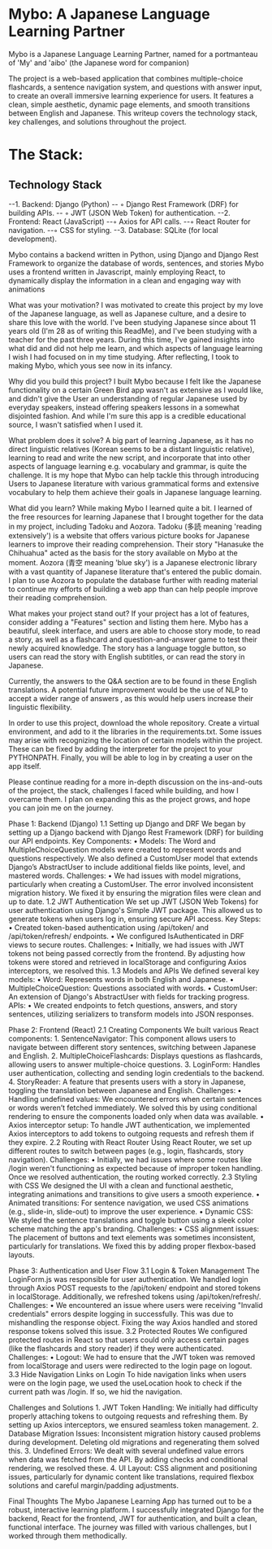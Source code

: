 <h1>Mybo: A Japanese Language Learning Partner</h1>

Mybo is a Japanese Language Learning Partner, named for a portmanteau of 'My' and 'aibo' (the Japanese word for companion)

The project is a web-based application that combines multiple-choice flashcards, a sentence navigation system, and questions with answer input, to create an overall immersive learning experience for users. It features a clean, simple aesthetic, dynamic page elements, and smooth transitions between English and Japanese. This writeup covers the technology stack, key challenges, and solutions throughout the project.

<h1>The Stack:</h1>
<h2>Technology Stack</h2>


--1. Backend: Django (Python)
       -- ◦ Django Rest Framework (DRF) for building APIs.
       -- ◦ JWT (JSON Web Token) for authentication.
--2. Frontend: React (JavaScript)
        --◦ Axios for API calls.
        --◦ React Router for navigation.
        --◦ CSS for styling.
--3. Database: SQLite (for local development).

   
Mybo contains a backend written in Python, using Django and Django Rest Framework to organize the database of words, sentences, and stories
Mybo uses a frontend written in Javascript, mainly employing React, to dynamically display the information in a clean and engaging way with animations

What was your motivation?
I was motivated to create this project by my love of the Japanese language, as well as Japanese culture, and a desire to share this love with the world. I've been studying Japanese since about 11 years old (I'm 28 as of writing this ReadMe), and I've been studying with a teacher for the past three years. During this time, I've gained insights into what did and did not help me learn, and which aspects of language learning I wish I had focused on in my time studying. After reflecting, I took to making Mybo, which yous see now in its infancy. 

Why did you build this project?
I built Mybo because I felt like the Japanese functionality on a certain Green Bird app wasn't as extensive as I would like, and didn't give the User an understanding of regular Japanese used by everyday speakers, instead offering speakers lessons in a somewhat disjointed fashion. And while I'm sure this app is a credible educational source, I wasn't satisfied when I used it. 

What problem does it solve?
A big part of learning Japanese, as it has no direct linguistic relatives (Korean seems to be a distant linguistic relative), learning to read and write the new script, and incorporate that into other aspects of language learning e.g. vocabulary and grammar, is quite the challenge. It is my hope that Mybo can help tackle this through introducing Users to Japanese literature with various grammatical forms and extensive vocabulary to help them achieve their goals in Japanese language learning. 

What did you learn?
While making Mybo I learned quite a bit. I learned of the free resources for learning Japanese that I brought together for the data in my project, including Tadoku and Aozora. Tadoku (多読 meaning 'reading extensively') is a website that offers various picture books for Japanese learners to improve their reading comprehension. Their story "Hanasuke the Chihuahua" acted as the basis for the story available on Mybo at the moment. 
Aozora (青空 meaning 'blue sky') is a Japanese electronic library with a vast quantity of Japanese literature that's entered the public domain. I plan to use Aozora to populate the database further with reading material to continue my efforts of building a web app than can help people improve their reading comprehension. 

What makes your project stand out? If your project has a lot of features, consider adding a "Features" section and listing them here.
Mybo has a beautiful, sleek interface, and users are able to choose story mode, to read a story, as well as a flashcard and question-and-answer game to test their newly acquired knowledge. The story has a language toggle button, so users can read the story with English subtitles, or can read the story in Japanese.

Currently, the answers to the Q&A section are to be found in these English translations. A potential future improvement would be the use of NLP to accept a wider range of answers
, as this would help users increase their linguistic flexibility. 

In order to use this project, download the whole repository. Create a virtual environment, and add to it the libraries in the requirements.txt. Some issues may arise with recognizing the location of certain models within the project. These can be fixed by adding the interpreter for the project to your PYTHONPATH. Finally, you will be able to log in by creating a user on the app itself. 

Please continue reading for a more in-depth discussion on the ins-and-outs of the project, the stack, challenges I faced while building, and how I overcame them. I plan on expanding this as the project grows, and hope you can join me on the journey. 

Phase 1: Backend (Django)
1.1 Setting up Django and DRF
We began by setting up a Django backend with Django Rest Framework (DRF) for building our API endpoints.
Key Components:
    • Models: The Word and MultipleChoiceQuestion models were created to represent words and questions respectively. We also defined a CustomUser model that extends Django’s AbstractUser to include additional fields like points, level, and mastered words.
Challenges:
    • We had issues with model migrations, particularly when creating a CustomUser. The error involved inconsistent migration history. We fixed it by ensuring the migration files were clean and up to date.
1.2 JWT Authentication
We set up JWT (JSON Web Tokens) for user authentication using Django's Simple JWT package. This allowed us to generate tokens when users log in, ensuring secure API access.
Key Steps:
    • Created token-based authentication using /api/token/ and /api/token/refresh/ endpoints.
    • We configured IsAuthenticated in DRF views to secure routes.
Challenges:
    • Initially, we had issues with JWT tokens not being passed correctly from the frontend. By adjusting how tokens were stored and retrieved in localStorage and configuring Axios interceptors, we resolved this.
1.3 Models and APIs
We defined several key models:
    • Word: Represents words in both English and Japanese.
    • MultipleChoiceQuestion: Questions associated with words.
    • CustomUser: An extension of Django's AbstractUser with fields for tracking progress.
APIs:
    • We created endpoints to fetch questions, answers, and story sentences, utilizing serializers to transform models into JSON responses.

Phase 2: Frontend (React)
2.1 Creating Components
We built various React components:
    1. SentenceNavigator: This component allows users to navigate between different story sentences, switching between Japanese and English.
    2. MultipleChoiceFlashcards: Displays questions as flashcards, allowing users to answer multiple-choice questions.
    3. LoginForm: Handles user authentication, collecting and sending login credentials to the backend.
    4. StoryReader: A feature that presents users with a story in Japanese, toggling the translation between Japanese and English.
Challenges:
    • Handling undefined values: We encountered errors when certain sentences or words weren’t fetched immediately. We solved this by using conditional rendering to ensure the components loaded only when data was available.
    • Axios interceptor setup: To handle JWT authentication, we implemented Axios interceptors to add tokens to outgoing requests and refresh them if they expire.
2.2 Routing with React Router
Using React Router, we set up different routes to switch between pages (e.g., login, flashcards, story navigation).
Challenges:
    • Initially, we had issues where some routes like /login weren't functioning as expected because of improper token handling. Once we resolved authentication, the routing worked correctly.
2.3 Styling with CSS
We designed the UI with a clean and functional aesthetic, integrating animations and transitions to give users a smooth experience.
    • Animated transitions: For sentence navigation, we used CSS animations (e.g., slide-in, slide-out) to improve the user experience.
    • Dynamic CSS: We styled the sentence translations and toggle button using a sleek color scheme matching the app's branding.
Challenges:
    • CSS alignment issues: The placement of buttons and text elements was sometimes inconsistent, particularly for translations. We fixed this by adding proper flexbox-based layouts.

Phase 3: Authentication and User Flow
3.1 Login & Token Management
The LoginForm.js was responsible for user authentication. We handled login through Axios POST requests to the /api/token/ endpoint and stored tokens in localStorage. Additionally, we refreshed tokens using /api/token/refresh/.
Challenges:
    • We encountered an issue where users were receiving "Invalid credentials" errors despite logging in successfully. This was due to mishandling the response object. Fixing the way Axios handled and stored response tokens solved this issue.
3.2 Protected Routes
We configured protected routes in React so that users could only access certain pages (like the flashcards and story reader) if they were authenticated.
Challenges:
    • Logout: We had to ensure that the JWT token was removed from localStorage and users were redirected to the login page on logout.
3.3 Hide Navigation Links on Login
To hide navigation links when users were on the login page, we used the useLocation hook to check if the current path was /login. If so, we hid the navigation.

Challenges and Solutions
    1. JWT Token Handling: We initially had difficulty properly attaching tokens to outgoing requests and refreshing them. By setting up Axios interceptors, we ensured seamless token management.
    2. Database Migration Issues: Inconsistent migration history caused problems during development. Deleting old migrations and regenerating them solved this.
    3. Undefined Errors: We dealt with several undefined value errors when data was fetched from the API. By adding checks and conditional rendering, we resolved these.
    4. UI Layout: CSS alignment and positioning issues, particularly for dynamic content like translations, required flexbox solutions and careful margin/padding adjustments.

Final Thoughts
The Mybo Japanese Learning App has turned out to be a robust, interactive learning platform. I successfully integrated Django for the backend, React for the frontend, JWT for authentication, and built a clean, functional interface. The journey was filled with various challenges, but I worked through them methodically.
